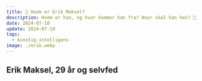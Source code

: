 ```yaml
---
title: 🕺 Hvem er Erik Maksel?
description: Hvem er han, og hvor kommer han fra? Hvor skal han hen? 🤷 Det er spørgsmålene som ingen stiller, men her er svarerene!
date: 2024-07-10
update: 2024-07-10
tags:
  - kunstig-intelligens
image: ./erik.webp
---
```


## Erik Maksel, 29 år og selvfed
